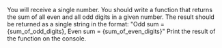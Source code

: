 You will receive a single number. You should write a function that returns the sum of all even and all odd digits in a given number. The result should be returned as a single string in the format: 
"Odd sum = {sum_of_odd_digits}, Even sum = {sum_of_even_digits}"
Print the result of the function on the console.
